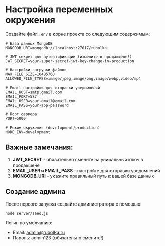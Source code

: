 # Настройка переменных окружения

Создайте файл `.env` в корне проекта со следующим содержимым:

```env
# База данных MongoDB
MONGODB_URI=mongodb://localhost:27017/rubolka

# JWT секрет для аутентификации (измените в продакшене!)
JWT_SECRET=your-super-secret-jwt-key-change-in-production

# Настройки загрузки файлов
MAX_FILE_SIZE=10485760
ALLOWED_FILE_TYPES=image/jpeg,image/png,image/webp,video/mp4

# Email настройки для отправки уведомлений
EMAIL_HOST=smtp.gmail.com
EMAIL_PORT=587
EMAIL_USER=your-email@gmail.com
EMAIL_PASS=your-app-password

# Порт сервера
PORT=5000

# Режим окружения (development/production)
NODE_ENV=development
```

## Важные замечания:

1. **JWT_SECRET** - обязательно смените на уникальный ключ в продакшене
2. **EMAIL_USER и EMAIL_PASS** - настройте для отправки уведомлений
3. **MONGODB_URI** - укажите правильный путь к вашей базе данных

## Создание админа

После первого запуска создайте администратора с помощью:

```bash
node server/seed.js
```

Логин по умолчанию:
- Email: admin@rubolka.ru
- Пароль: admin123 (обязательно смените!) 